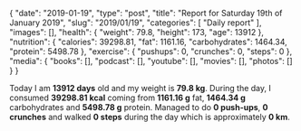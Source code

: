 {
    "date": "2019-01-19",
    "type": "post",
    "title": "Report for Saturday 19th of January 2019",
    "slug": "2019\/01\/19",
    "categories": [
        "Daily report"
    ],
    "images": [],
    "health": {
        "weight": 79.8,
        "height": 173,
        "age": 13912
    },
    "nutrition": {
        "calories": 39298.81,
        "fat": 1161.16,
        "carbohydrates": 1464.34,
        "protein": 5498.78
    },
    "exercise": {
        "pushups": 0,
        "crunches": 0,
        "steps": 0
    },
    "media": {
        "books": [],
        "podcast": [],
        "youtube": [],
        "movies": [],
        "photos": []
    }
}

Today I am <strong>13912 days</strong> old and my weight is <strong>79.8 kg</strong>. During the day, I consumed <strong>39298.81 kcal</strong> coming from <strong>1161.16 g</strong> fat, <strong>1464.34 g</strong> carbohydrates and <strong>5498.78 g</strong> protein. Managed to do <strong>0 push-ups</strong>, <strong>0 crunches</strong> and walked <strong>0 steps</strong> during the day which is approximately <strong>0 km</strong>.